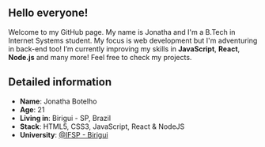 ## Hello everyone!

Welcome to my GitHub page. My name is Jonatha and I'm a B.Tech in Internet Systems student. My focus is web development but I'm adventuring in back-end too! I’m currently improving my skills in **JavaScript**, **React**, **Node.js** and many more! Feel free to check my projects. 

## Detailed information

* **Name**: Jonatha Botelho
* **Age**: 21
* **Living in**: Birigui - SP, Brazil
* **Stack**: HTML5, CSS3, JavaScript, React & NodeJS
* **University**: [@IFSP - Birigui](https://www.bri.ifsp.edu.br/)
